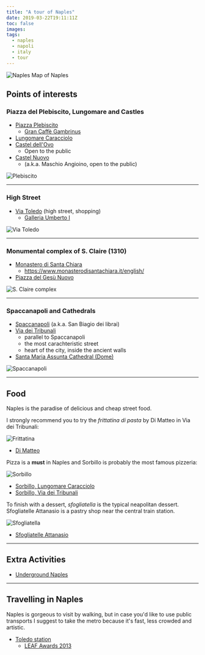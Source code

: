 ```yaml
---
title: "A tour of Naples"
date: 2019-03-22T19:11:11Z
toc: false
images:
tags:
  - naples
  - napoli
  - italy
  - tour
---
```

![Naples](/https://res.cloudinary.com/indiependente/image/upload/c_limit,q_75:420,w_500/v1596465600/indiependente.dev/a-tour-of-naples/naples_rhxifl.png)
Map of Naples

## Points of interests

### Piazza del Plebiscito, Lungomare and Castles

- [Piazza Plebiscito](https://goo.gl/maps/ASAJXobzHZ12)
    - [Gran Caffè Gambrinus](https://goo.gl/maps/MTXFVumzqiq)
- [Lungomare Caracciolo](https://goo.gl/maps/rRTykcdMNwq)
- [Castel dell'Ovo](https://goo.gl/maps/Rp9n9TvFGrw)
    - Open to the public
- [Castel Nuovo](https://goo.gl/maps/nzsS5DZxKnP2)
    - (a.k.a. Maschio Angioino, open to the public)


![Plebiscito](https://res.cloudinary.com/indiependente/image/upload/c_limit,q_75:420,w_500/v1596465688/indiependente.dev/a-tour-of-naples/plebiscito_smvqwe.png)

___

### High Street

- [Via Toledo](https://goo.gl/maps/LWWz4LZggRu) (high street, shopping)
    - [Galleria Umberto I](https://goo.gl/maps/NBzTGP9JmoS2)

![Via Toledo](https://res.cloudinary.com/indiependente/image/upload/c_limit,q_75:420,w_500/v1596465379/indiependente.dev/a-tour-of-naples/toledo_ptyz6g.png)

___

### Monumental complex of S. Claire (1310)

- [Monastero di Santa Chiara](https://goo.gl/maps/DytBHhb9heG2)
    - https://www.monasterodisantachiara.it/english/
- [Piazza del Gesù Nuovo](https://goo.gl/maps/QsW2JCCuia92)

![S. Claire complex](https://res.cloudinary.com/indiependente/image/upload/c_limit,q_75:420,w_500/v1596465376/indiependente.dev/a-tour-of-naples/santachiara_ve8jy8.png)

___

### Spaccanapoli and Cathedrals

- [Spaccanapoli](https://goo.gl/maps/LWWz4LZggRu) (a.k.a. San Biagio dei librai)
- [Via dei Tribunali](https://goo.gl/maps/9n81h1WKk5M2)     
    - parallel to Spaccanapoli
    - the most carachteristic street
    - heart of the city, inside the ancient walls
- [Santa Maria Assunta Cathedral (Dome)](https://goo.gl/maps/CnukDLeJrG92)

![Spaccanapoli](https://res.cloudinary.com/indiependente/image/upload/c_limit,q_75:420,w_500/v1596465377/indiependente.dev/a-tour-of-naples/spaccanapoli_obfpzz.png)

___

## Food

Naples is the paradise of delicious and cheap street food.

I strongly recommend you to try the *frittatina di pasta* by Di Matteo in Via dei Tribunali:

![Frittatina](https://res.cloudinary.com/indiependente/image/upload/c_limit,q_75:420,w_500/v1596465374/indiependente.dev/a-tour-of-naples/frittatina_egebov.jpg)

- [Di Matteo](https://goo.gl/maps/aKRAzoUYJH32)

Pizza is a **must** in Naples and Sorbillo is probably the most famous pizzeria:

![Sorbillo](https://res.cloudinary.com/indiependente/image/upload/c_limit,q_75:420,w_500/v1596465378/indiependente.dev/a-tour-of-naples/sorbillo_pjyraz.jpg)

- [Sorbillo, Lungomare Caracciolo](https://goo.gl/maps/iqCaQPGB1yA2)
- [Sorbillo, Via dei Tribunali](https://goo.gl/maps/ghvta5nLjBr)

To finish with a dessert, *sfogliatella* is the typical neapolitan dessert. Sfogliatelle Attanasio is a pastry shop near the central train station.

![Sfogliatella](https://res.cloudinary.com/indiependente/image/upload/c_limit,q_75:420,w_500/v1596465375/indiependente.dev/a-tour-of-naples/sfogliatella_ciddug.jpg)

- [Sfogliatelle Attanasio](https://goo.gl/maps/3VB9y7ax23n)

___

## Extra Activities

- [Underground Naples](https://www.napolisotterranea.org/)

___

## Travelling in Naples

Naples is gorgeous to visit by walking, but in case you'd like to use public transports I suggest to take the metro because it's fast, less crowded and artistic.

- [Toledo station](https://goo.gl/maps/z6bopimaMR22)
    - [LEAF Awards 2013](https://www.detail-online.com/article/leaf-awards-2013-winner-metro-station-toledo-in-naples-16599/)
